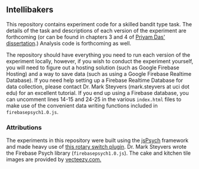 ## Intellibakers

This repository contains experiment code for a skilled bandit type task. The details of the task and descriptions of each version of the experiment are forthcoming (or can be found in chapters 3 and 4 of [Priyam Das' dissertation](https://escholarship.org/uc/item/7kf9w3wz).) Analysis code is forthcoming as well.

The repository should have everything you need to run each version of the experiment locally, however, if you wish to conduct the experiment yourself, you will need to figure out a hosting solution (such as Google Firebase Hosting) and a way to save data (such as using a Google Firebase Realtime Database). If you need help setting up a Firebase Realtime Database for data collection, please contact Dr. Mark Steyvers (mark.steyvers at uci dot edu) for an excellent tutorial. If you end up using a Firebase database, you can uncomment lines 14-15 and 24-25 in the various `index.html` files to make use of the convenient data writing functions included in `firebasepsych1.0.js`. 

### Attributions
The experiments in this repository were built using the [jsPsych](https://www.jspsych.org/7.3/) framework and made heavy use of [this rotary switch plugin](https://github.com/r12r/com.redwhitesilver.rotarySwitch). Dr. Mark Steyvers wrote the Firebase Psych library (`firebasepsych1.0.js`). The cake and kitchen tile images are provided by [vecteezy.com.](vecteezy.com) 

